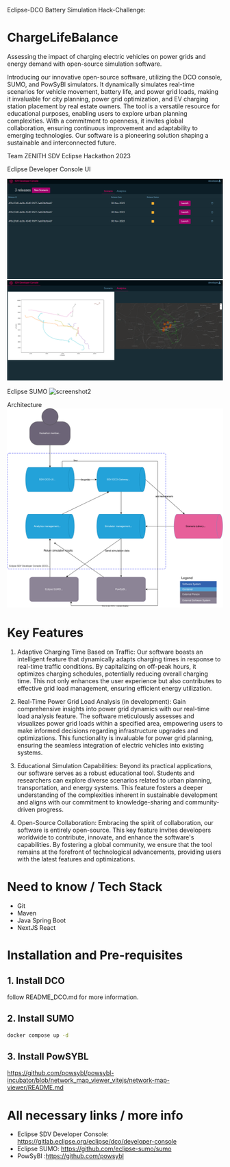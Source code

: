 Eclipse-DCO Battery Simulation Hack-Challenge:

# ChargeLifeBalance

Assessing the impact of charging electric vehicles on power grids and energy demand with open-source simulation software. 

Introducing our innovative open-source software, utilizing the DCO console, SUMO, and PowSyBl simulators. It dynamically simulates real-time scenarios for vehicle movement, battery life, and power grid loads, making it invaluable for city planning, power grid optimization, and EV charging station placement by real estate owners. The tool is a versatile resource for educational purposes, enabling users to explore urban planning complexities. With a commitment to openness, it invites global collaboration, ensuring continuous improvement and adaptability to emerging technologies. Our software is a pioneering solution shaping a sustainable and interconnected future.

Team ZENITH
SDV Eclipse Hackathon 2023


Eclipse Developer Console UI

![grafik](docs/images/PLB_1.png)
![grafik](docs/images/PLB_2.png)

Eclipse SUMO
![screenshot2](https://github.com/Eclipse-SDV-Hackathon-Accenture/dco-hack-challenge/assets/39406862/50b4c7c2-1afa-44ab-a2c2-409547eaad70)

Architecture
![grafik](docs/images/CLB_diagram.svg "System Diagram: Eclipse Developer Console DCO")

# Key Features

1. Adaptive Charging Time Based on Traffic:
Our software boasts an intelligent feature that dynamically adapts charging times in response to real-time traffic conditions. By capitalizing on off-peak hours, it optimizes charging schedules, potentially reducing overall charging time. This not only enhances the user experience but also contributes to effective grid load management, ensuring efficient energy utilization.

2. Real-Time Power Grid Load Analysis (in development):
Gain comprehensive insights into power grid dynamics with our real-time load analysis feature. The software meticulously assesses and visualizes power grid loads within a specified area, empowering users to make informed decisions regarding infrastructure upgrades and optimizations. This functionality is invaluable for power grid planning, ensuring the seamless integration of electric vehicles into existing systems.

3. Educational Simulation Capabilities:
Beyond its practical applications, our software serves as a robust educational tool. Students and researchers can explore diverse scenarios related to urban planning, transportation, and energy systems. This feature fosters a deeper understanding of the complexities inherent in sustainable development and aligns with our commitment to knowledge-sharing and community-driven progress.

4. Open-Source Collaboration:
Embracing the spirit of collaboration, our software is entirely open-source. This key feature invites developers worldwide to contribute, innovate, and enhance the software's capabilities. By fostering a global community, we ensure that the tool remains at the forefront of technological advancements, providing users with the latest features and optimizations.


# Need to know / Tech Stack

- Git
- Maven
- Java Spring Boot
- NextJS React

# Installation and Pre-requisites

## 1. Install DCO
  follow README_DCO.md for more information.
## 2. Install SUMO
```bash
docker compose up -d
```
## 3. Install PowSYBL

https://github.com/powsybl/powsybl-incubator/blob/network_map_viewer_vitejs/network-map-viewer/README.md

# All necessary links / more info

- Eclipse SDV Developer Console: https://gitlab.eclipse.org/eclipse/dco/developer-console
- Eclipse SUMO: https://github.com/eclipse-sumo/sumo
- PowSyBI :https://github.com/powsybl
